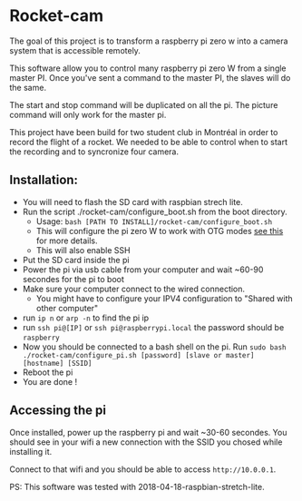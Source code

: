 # Rocket-cam

The goal of this project is to transform a raspberry pi zero w into a camera system that is 
accessible remotely.

This software allow you to control many raspberry pi zero W from a single master PI.
Once you've sent a command to the master PI, the slaves will do the same.

The start and stop command will be duplicated on all the pi.
The picture command will only work for the master pi.

This project have been build for two student club in Montréal in order to record the flight of a rocket.
We needed to be able to control when to start the recording and to syncronize four camera.

## Installation:

- You will need to flash the SD card with raspbian strech lite.
- Run the script ./rocket-cam/configure_boot.sh from the boot directory.
  - Usage: `bash [PATH TO INSTALL]/rocket-cam/configure_boot.sh`
  - This will configure the pi zero W to work with OTG modes [see this](https://gist.github.com/gbaman/975e2db164b3ca2b51ae11e45e8fd40a) for more details.
  - This will also enable SSH
- Put the SD card inside the pi
- Power the pi via usb cable from your computer and wait ~60-90 secondes for the pi to boot
- Make sure your computer connect to the wired connection.
  - You might have to configure your IPV4 configuration to "Shared with other computer"
- run `ip n` or `arp -n` to find the pi ip
- run `ssh pi@[IP]` or `ssh pi@raspberrypi.local` the password should be `raspberry`
- Now you should be connected to a bash shell on the pi. Run `sudo bash ./rocket-cam/configure_pi.sh [password] [slave or master] [hostname] [SSID]`
- Reboot the pi
- You are done ! 

## Accessing the pi

Once installed, power up the raspberry pi and wait ~30-60 secondes.
You should see in your wifi a new connection with the SSID you chosed while installing it.

Connect to that wifi and you should be able to access `http://10.0.0.1`.


PS:
This software was tested with 2018-04-18-raspbian-stretch-lite.
